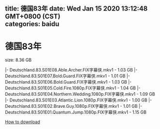 
title: 德国83年
date: Wed Jan 15 2020 13:12:48 GMT+0800 (CST)    
categories: baidu
---

# 德国83年
size: 8.36 GB
 
 
|- Deutschland.83.S01E08.Able.Archer.FIX字幕侠.mkv1 - 1.03 GB
|- Deutschland.83.S01E07.Bold.Guard.FIX字幕侠.mkv1 - 1.01 GB
|- Deutschland.83.S01E06.Bold.Guard.FIX字幕侠.mkv1 - 1.03 GB
|- Deutschland.83.S01E05.Cold.Fire.1080p.FIX字幕侠.mkv1 - 1.04 GB
|- Deutschland.83.S01E04.Northern.Wedding.1080p.FIX字幕侠.mkv1 - 1.09 GB
|- Deutschland.83.S01E03.Atlantic.Lion.1080p.FIX字幕侠.mkv1 - 1.00 GB
|- Deutschland.83.S01E02.Brave.Guy.1080p.FIX字幕侠.mkv1 - 1.01 GB
|- Deutschland.83.S01E01.Quantum.Jump.1080p.FIX字幕侠.mkv1 - 1.15 GB

[How to download](https://bpcam.bemobtrk.com/go/2ceec3aa-1ca2-46d6-b9ff-aaa5c184517c?jno=583)